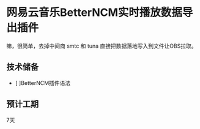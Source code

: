 # 网易云音乐BetterNCM实时播放数据导出插件
嘛，很简单，去掉中间商 smtc 和 tuna 直接把数据落地写入到文件让OBS拉取。

## 技术储备
- [ ]BetterNCM插件语法

## 预计工期
7天